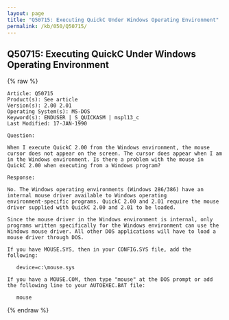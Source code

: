 ```yaml
---
layout: page
title: "Q50715: Executing QuickC Under Windows Operating Environment"
permalink: /kb/050/Q50715/
---
```


## Q50715: Executing QuickC Under Windows Operating Environment

{% raw %}

	Article: Q50715
	Product(s): See article
	Version(s): 2.00 2.01
	Operating System(s): MS-DOS
	Keyword(s): ENDUSER | S_QUICKASM | mspl13_c
	Last Modified: 17-JAN-1990
	
	Question:
	
	When I execute QuickC 2.00 from the Windows environment, the mouse
	cursor does not appear on the screen. The cursor does appear when I am
	in the Windows environment. Is there a problem with the mouse in
	QuickC 2.00 when executing from a Windows program?
	
	Response:
	
	No. The Windows operating environments (Windows 286/386) have an
	internal mouse driver available to Windows operating
	environment-specific programs. QuickC 2.00 and 2.01 require the mouse
	driver supplied with QuickC 2.00 and 2.01 to be loaded.
	
	Since the mouse driver in the Windows environment is internal, only
	programs written specifically for the Windows environment can use the
	Windows mouse driver. All other DOS applications will have to load a
	mouse driver through DOS.
	
	If you have MOUSE.SYS, then in your CONFIG.SYS file, add the
	following:
	
	   device=c:\mouse.sys
	
	If you have a MOUSE.COM, then type "mouse" at the DOS prompt or add
	the following line to your AUTOEXEC.BAT file:
	
	   mouse

{% endraw %}
